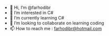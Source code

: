 - 👋 Hi, I’m @farhodibr
- 👀 I’m interested in C#
- 🌱 I’m currently learning C#
- 💞️ I’m looking to collaborate on learning coding
- 📫 How to reach me : farhodibr@hotmail.com

<!---
farhodibr/farhodibr is a ✨ special ✨ repository because its `README.md` (this file) appears on your GitHub profile.
You can click the Preview link to take a look at your changes.
--->
